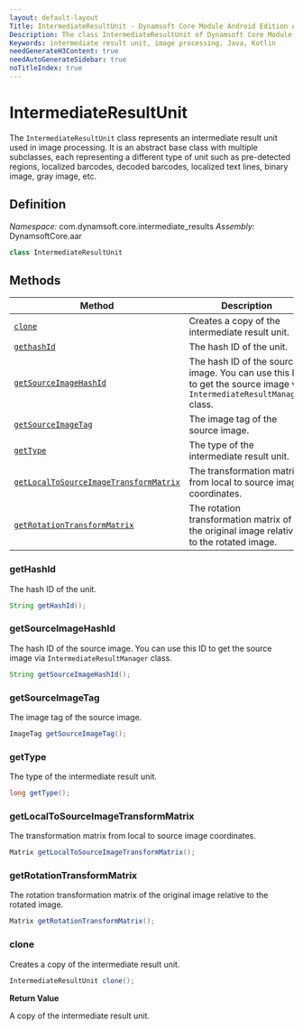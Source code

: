 ```yaml
---
layout: default-layout
Title: IntermediateResultUnit - Dynamsoft Core Module Android Edition API Reference
Description: The class IntermediateResultUnit of Dynamsoft Core Module represents an intermediate result unit used in image processing, which is an abstract base class with multiple subclasses.
Keywords: intermediate result unit, image processing, Java, Kotlin
needGenerateH3Content: true
needAutoGenerateSidebar: true
noTitleIndex: true
---
```


# IntermediateResultUnit

The `IntermediateResultUnit` class represents an intermediate result unit used in image processing. It is an abstract base class with multiple subclasses, each representing a different type of unit such as pre-detected regions, localized barcodes, decoded barcodes, localized text lines, binary image, gray image, etc.

## Definition

*Namespace:* com.dynamsoft.core.intermediate_results
*Assembly:* DynamsoftCore.aar

```java
class IntermediateResultUnit
```

## Methods

| Method | Description |
|------- |-------------|
| [`clone`](#clone) | Creates a copy of the intermediate result unit. |
| [`gethashId`](#gethashid) | The hash ID of the unit. |
| [`getSourceImageHashId`](#getsourceimagehashid) | The hash ID of the source image. You can use this ID to get the source image via `IntermediateResultManager` class. |
| [`getSourceImageTag`](#getsourceimagetag) | The image tag of the source image. |
| [`getType`](#gettype) | The type of the intermediate result unit. |
| [`getLocalToSourceImageTransformMatrix`](#getlocaltosourceimagetransformmatrix) | The transformation matrix from local to source image coordinates. |
| [`getRotationTransformMatrix`](#getrotationtransformmatrix) | The rotation transformation matrix of the original image relative to the rotated image. |

### getHashId

The hash ID of the unit.

```java
String getHashId();
```

### getSourceImageHashId

The hash ID of the source image. You can use this ID to get the source image via `IntermediateResultManager` class.

```java
String getSourceImageHashId();
```

### getSourceImageTag

The image tag of the source image.

```java
ImageTag getSourceImageTag();
```

### getType

The type of the intermediate result unit.

```java
long getType();
```

### getLocalToSourceImageTransformMatrix

The transformation matrix from local to source image coordinates.

```java
Matrix getLocalToSourceImageTransformMatrix();
```

### getRotationTransformMatrix

The rotation transformation matrix of the original image relative to the rotated image.

```java
Matrix getRotationTransformMatrix();
```

### clone

Creates a copy of the intermediate result unit.

```java
IntermediateResultUnit clone();
```

**Return Value**

A copy of the intermediate result unit.
